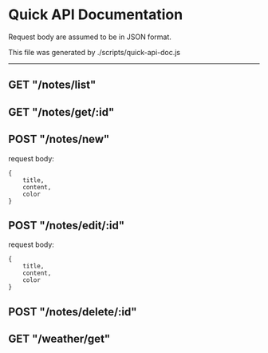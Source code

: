 Quick API Documentation
=======================

Request body are assumed to be in JSON format.

This file was generated by ./scripts/quick-api-doc.js

--------------------------------------------------------------------------------

## GET "/notes/list"

## GET "/notes/get/:id"

## POST "/notes/new"

request body:

    {
        title,
        content,
        color
    }

## POST "/notes/edit/:id"

request body:

    {
        title,
        content,
        color
    }

## POST "/notes/delete/:id"

## GET "/weather/get"
